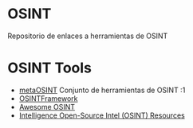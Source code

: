 # OSINT
Repositorio de enlaces a herramientas de OSINT <p>
# OSINT Tools
- [metaOSINT](https://metaosint.github.io/chart) Conjunto de herramientas de OSINT :1
- [OSINTFramework](https://osintframework.com/)
- [Awesome OSINT](https://github.com/jivoi/awesome-osint)
- [Intelligence Open-Source Intel (OSINT) Resources]([https://github.com/jivoi/awesome-osint](https://in.scanfactory.io/intelligence.html))
